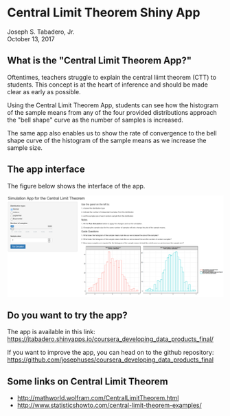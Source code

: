 # Central Limit Theorem Shiny App
Joseph S. Tabadero, Jr.  
October 13, 2017  



## What is the "Central Limit Theorem App?"

Oftentimes, teachers struggle to explain the central liimt theorem (CTT) to students. This concept is at the heart of inference and should be made clear as early as possible. 

Using the Central Limit Theorem App, students can see how the histogram of the sample means from any of the four provided distributions approach the "bell shape" curve as the number of samples is increased. 

The same app also enables us to show the rate of convergence to the bell shape curve of the histogram of the sample means as we increase the sample size.

## The app interface

The figure below shows the interface of the app.

<img src="interface.png" width="880px" style="display: block; margin: auto;" />

## Do you want to try the app?

The app is available in this link: https://jtabadero.shinyapps.io/coursera_developing_data_products_final/

If you want to improve the app, you can head on to the github repository: https://github.com/josephuses/coursera_developing_data_products_final


## Some links on Central Limit Theorem

* http://mathworld.wolfram.com/CentralLimitTheorem.html
* http://www.statisticshowto.com/central-limit-theorem-examples/
